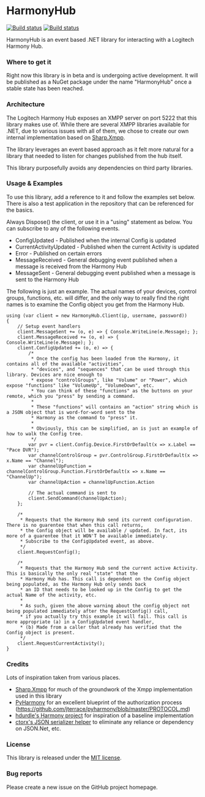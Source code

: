 # HarmonyHub

[![Build status](https://ci.appveyor.com/api/projects/status/e346wmks920k8ik7/branch/release?svg=true)](https://ci.appveyor.com/project/i8beef/harmonyhub/branch/release)
[![Build status](https://ci.appveyor.com/api/projects/status/e346wmks920k8ik7/branch/master?svg=true)](https://ci.appveyor.com/project/i8beef/harmonyhub/branch/master)

HarmonyHub is an event based .NET library for interacting with a Logitech Harmony Hub. 

### Where to get it

Right now this library is in beta and is undergoing active development. It will be published as a NuGet package under the name "HarmonyHub" once
a stable state has been reached.

### Architecture

The Logitech Harmony Hub exposes an XMPP server on port 5222 that this library makes use of. While there are several XMPP libraries available for .NET,
due to various issues with all of them, we chose to create our own internal implementation based on [Sharp.Xmpp](https://github.com/pgstath/Sharp.Xmpp).

The library leverages an event based approach as it felt more natural for a library that needed to listen for changes published from the hub itself. 

This library purposefully avoids any dependencies on third party libraries.

### Usage & Examples

To use this library, add a reference to it and follow the examples set below. There is also a test application in the repository that can be referenced 
for the basics.

Always Dispose() the client, or use it in a "using" statement as below. You can subscribe to any of the following events.

+ ConfigUpdated - Published when the internal Config is updated
+ CurrentActivityUpdated - Published when the current Activity is updated
+ Error - Published on certain errors
+ MessageReceived - General debugging event published when a message is received from the Harmony Hub
+ MessageSent - General debugging event published when a message is sent to the Harmony Hub

The following is just an example. The actual names of your devices, control groups, functions, etc. will differ, and the only way to really find the 
right names is to examine the Config object you get from the Harmony Hub.

    using (var client = new HarmonyHub.Client(ip, username, password))
    {
        // Setup event handlers
        client.MessageSent += (o, e) => { Console.WriteLine(e.Message); };
        client.MessageReceived += (o, e) => { Console.WriteLine(e.Message); };
        client.ConfigUpdated += (o, e) => {
            /* 
             * Once the config has been loaded from the Harmony, it contains all of the available "activities",
             * "devices", and "sequences" that can be used through this library. Devices are nice enough to 
             * expose "controlGroups", like "Volume" or "Power", which expose "functions" like "VolumeUp", "VolumeDown", etc.
             * You can think of these "functions" as the buttons on your remote, which you "press" by sending a command.
             *
             * These "functions" will contains an "action" string which is a JSON object that is word-for-word sent to the
             * Harmony as the command to "press" it.
             *
             * Obviously, this can be simplified, an is just an example of how to walk the Config tree.
             */
            var pvr = client.Config.Device.FirstOrDefault(x => x.Label == "Pace DVR");
            var channelControlGroup = pvr.ControlGroup.FirstOrDefault(x => x.Name == "Channel");
            var channelUpFunction = channelControlGroup.Function.FirstOrDefault(x => x.Name == "ChannelUp");
            var channelUpAction = channelUpFunction.Action

            // The actual command is sent to 
            client.SendCommand(channelUpAction);
        };

        /*
         * Requests that the Harmony Hub send its current configuration. There is no guarentee that when this call returns,
         * the Config object will be available / updated. In fact, its more of a guarentee that it WON'T be available immediately.
         * Subscribe to the ConfigUpdated event, as above.
         */
        client.RequestConfig();

        /*
         * Requests that the Harmony Hub send the current active Activity. This is basically the only real "state" that the
         * Harmony Hub has. This call is dependent on the Config object being populated, as the Harmony Hub only sends back 
         * an ID that needs to be looked up in the Config to get the actual Name of the activity, etc.
         *
         * As such, given the above warning about the config object not being populated immediately after the RequestConfig() call,
         * if you actually try this example it will fail. This call is more appropriate (a) in a ConfigUpdated event handler, 
         * (b) Made from a caller that already has verified that the Config object is present.
         */
        client.RequestCurrentActivity();
    }

### Credits
Lots of inspiration taken from various places.

+ [Sharp.Xmpp](https://github.com/pgstath/Sharp.Xmpp) for much of the groundwork of the Xmpp implementation used in this library
+ [PyHarmony](https://github.com/jterrace/pyharmony) for an excellent blueprint of the authorization process (https://github.com/jterrace/pyharmony/blob/master/PROTOCOL.md)
+ [hdurdle's Harmony project](https://github.com/hdurdle/harmony) for inspiration of a baseline implementation
+ [ctorx's JSON serializer helper](http://stackoverflow.com/questions/9573119/how-to-parse-json-without-json-net-library) to eliminate any reliance or dependency on JSON.Net, etc.

### License

This library is released under the [MIT license](https://github.com/i8beef/HarmonyHub/blob/master/LICENSE).

### Bug reports

Please create a new issue on the GitHub project homepage.